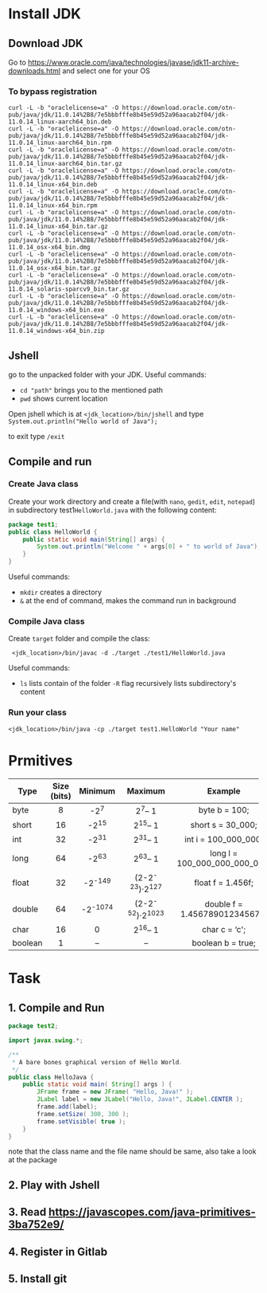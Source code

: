 # Install JDK
## Download JDK
Go to https://www.oracle.com/java/technologies/javase/jdk11-archive-downloads.html and select one for your OS

### To bypass registration
```shell
curl -L -b "oraclelicense=a" -O https://download.oracle.com/otn-pub/java/jdk/11.0.14%2B8/7e5bbbfffe8b45e59d52a96aacab2f04/jdk-11.0.14_linux-aarch64_bin.deb
curl -L -b "oraclelicense=a" -O https://download.oracle.com/otn-pub/java/jdk/11.0.14%2B8/7e5bbbfffe8b45e59d52a96aacab2f04/jdk-11.0.14_linux-aarch64_bin.rpm
curl -L -b "oraclelicense=a" -O https://download.oracle.com/otn-pub/java/jdk/11.0.14%2B8/7e5bbbfffe8b45e59d52a96aacab2f04/jdk-11.0.14_linux-aarch64_bin.tar.gz
curl -L -b "oraclelicense=a" -O https://download.oracle.com/otn-pub/java/jdk/11.0.14%2B8/7e5bbbfffe8b45e59d52a96aacab2f04/jdk-11.0.14_linux-x64_bin.deb
curl -L -b "oraclelicense=a" -O https://download.oracle.com/otn-pub/java/jdk/11.0.14%2B8/7e5bbbfffe8b45e59d52a96aacab2f04/jdk-11.0.14_linux-x64_bin.rpm
curl -L -b "oraclelicense=a" -O https://download.oracle.com/otn-pub/java/jdk/11.0.14%2B8/7e5bbbfffe8b45e59d52a96aacab2f04/jdk-11.0.14_linux-x64_bin.tar.gz
curl -L -b "oraclelicense=a" -O https://download.oracle.com/otn-pub/java/jdk/11.0.14%2B8/7e5bbbfffe8b45e59d52a96aacab2f04/jdk-11.0.14_osx-x64_bin.dmg
curl -L -b "oraclelicense=a" -O https://download.oracle.com/otn-pub/java/jdk/11.0.14%2B8/7e5bbbfffe8b45e59d52a96aacab2f04/jdk-11.0.14_osx-x64_bin.tar.gz
curl -L -b "oraclelicense=a" -O https://download.oracle.com/otn-pub/java/jdk/11.0.14%2B8/7e5bbbfffe8b45e59d52a96aacab2f04/jdk-11.0.14_solaris-sparcv9_bin.tar.gz
curl -L -b "oraclelicense=a" -O https://download.oracle.com/otn-pub/java/jdk/11.0.14%2B8/7e5bbbfffe8b45e59d52a96aacab2f04/jdk-11.0.14_windows-x64_bin.exe
curl -L -b "oraclelicense=a" -O https://download.oracle.com/otn-pub/java/jdk/11.0.14%2B8/7e5bbbfffe8b45e59d52a96aacab2f04/jdk-11.0.14_windows-x64_bin.zip
```

## Jshell

go to the unpacked folder with your JDK. Useful commands:
* `cd "path"` brings you to the mentioned path
* `pwd` shows current location

Open jshell which is at `<jdk_location>/bin/jshell` and type `System.out.println("Hello world of Java");`

to exit type `/exit`

## Compile and run 

### Create Java class 
Create your work directory and create a file(with `nano`, `gedit`, `edit`, `notepad`) 
in subdirectory test1`HelloWorld.java` with the following content:
```java
package test1;
public class HelloWorld {
    public static void main(String[] args) {
        System.out.println("Welcome " + args[0] + " to world of Java");
    }
}
```
Useful commands:
* `mkdir` creates a directory
* `&` at the end of command, makes the command run in background

### Compile Java class 
Create `target` folder and compile the class:
```shell
 <jdk_location>/bin/javac -d ./target ./test1/HelloWorld.java
```
Useful commands:
* `ls` lists contain of the folder `-R` flag recursively lists subdirectory's content

### Run your class
```shell
<jdk_location>/bin/java -cp ./target test1.HelloWorld "Your name"
```

# Prmitives 
|Type	|Size (bits)	|Minimum	|Maximum	|Example|
| ----- |:-------------:|:---------:|:---------:|:-----:|
|byte	|8	|-2<sup>7</sup>|	2<sup>7</sup>– 1|	byte b = 100;|
|short	|16	|-2<sup>15</sup>|	2<sup>15</sup>– 1|	short s = 30_000;|
|int	|32	|-2<sup>31</sup>|	2<sup>31</sup>– 1|	int i = 100_000_000;|
|long	|64	|-2<sup>63</sup>|	2<sup>63</sup>– 1|	long l = 100_000_000_000_000;|
|float	|32	|-2<sup>-149</sup>|	(2-2<sup>-23</sup>)·2<sup>127</sup>|	float f = 1.456f;|
|double	|64	|-2<sup>-1074</sup>|	(2-2<sup>-52</sup>)·2<sup>1023</sup>|	double f = 1.456789012345678;|
|char	|16	|0	|2<sup>16</sup>– 1|	char c = ‘c';|
|boolean|	1|	–|	–|	boolean b = true;|

# Task

## 1. Compile and Run
```java
package test2;

import javax.swing.*;

/**
 * A bare bones graphical version of Hello World.
 */
public class HelloJava {
    public static void main( String[] args ) {
        JFrame frame = new JFrame( "Hello, Java!" );
        JLabel label = new JLabel("Hello, Java!", JLabel.CENTER );
        frame.add(label);
        frame.setSize( 300, 300 );
        frame.setVisible( true );
    }
}
```
note that the class name and the file name should be same, also take a look at the package
## 2. Play with Jshell
## 3. Read https://javascopes.com/java-primitives-3ba752e9/
## 4. Register in Gitlab
## 5. Install git